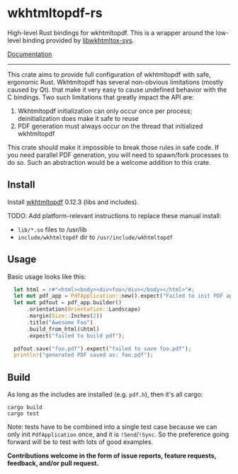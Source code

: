 # wkhtmltopdf-rs
High-level Rust bindings for wkhtmltopdf. This is a wrapper around the low-level binding provided by [libwkhtmltox-sys](https://github.com/anowell/libwkhtmltox-sys).

[Documentation](https://anowell.github.io/wkhtmltopdf-rs/wkhtmltopdf/)

-----

This crate aims to provide full configuration of wkhtmltopdf with safe, ergonomic Rust.
Wkhtmltopdf has several non-obvious limitations (mostly caused by Qt).
that make it very easy to cause undefined behavior with the C bindings.
Two such limitations that greatly impact the API are:

1. Wkhtmltopdf initialization can only occur once per process; deinitialization does make it safe to reuse
2. PDF generation must always occur on the thread that initialized wkhtmltopdf

This crate should make it impossible to break those rules in safe code. If you need parallel PDF generation,
you will need to spawn/fork processes to do so. Such an abstraction would be a welcome addition to this crate.

## Install

Install [wkhtmltopdf](http://wkhtmltopdf.org/downloads.html) 0.12.3 (libs and includes).

TODO: Add platform-relevant instructions to replace these manual install:
- `lib/*.so` files to /usr/lib
- `include/wkhtmltopdf` dir to `/usr/include/wkhtmltopdf`

## Usage

Basic usage looks like this:

```rust
  let html = r#"<html><body><div>foo</div></body></html>"#;
  let mut pdf_app = PdfApplication::new().expect("Failed to init PDF application");
  let mut pdfout = pdf_app.builder()
      .orientation(Orientation::Landscape)
      .margin(Size::Inches(2))
      .title("Awesome Foo")
      .build_from_html(&html)
      .expect("failed to build pdf");

  pdfout.save("foo.pdf").expect("failed to save foo.pdf");
  println!("generated PDF saved as: foo.pdf");
```

## Build

As long as the includes are installed (e.g. `pdf.h`), then it's all cargo:

```
cargo build
cargo test
```

Note: tests have to be combined into a single test case because we can only init `PdfApplication` once, and it is `!Send`/`!Sync`.
So the preference going forward will be to test with lots of good examples.

**Contributions welcome in the form of issue reports, feature requests, feedback, and/or pull request.**
